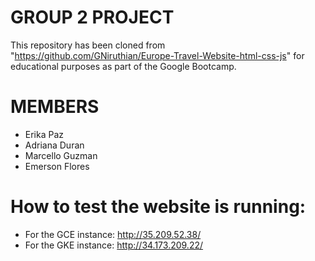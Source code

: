# GROUP 2 PROJECT

This repository has been cloned from "https://github.com/GNiruthian/Europe-Travel-Website-html-css-js" for educational purposes as part of the Google Bootcamp.

# MEMBERS

- Erika Paz
- Adriana Duran
- Marcello Guzman
- Emerson Flores

# How to test the website is running:

- For the GCE instance: http://35.209.52.38/
- For the GKE instance: http://34.173.209.22/
